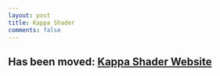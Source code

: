 ```yaml
---
layout: post
title: Kappa Shader
comments: false
---
```


## Has been moved: [Kappa Shader Website](https://rre36.github.io/kappa-shader/)